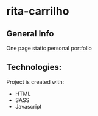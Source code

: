 # rita-carrilho

## General Info
One page static personal portfolio 

## Technologies:
Project is created with:
* HTML
* SASS
* Javascript
